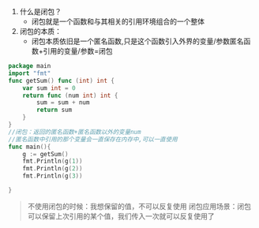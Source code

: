 1. 什么是闭包？
    - 闭包就是一个函数和与其相关的引用环境组合的一个整体
2. 闭包的本质： 
    - 闭包本质依旧是一个匿名函数,只是这个函数引入外界的变量/参数匿名函数+引用的变量/参数=闭包
```go
package main
import "fmt"
func getSum() func (int) int {
	var sum int = 0
	return func (num int) int {
		sum = sum + num
		return sum
	}
}
//闭包：返回的匿名函数+匿名函数以外的变量num
//匿名函数中引用的那个变量会一直保存在内存中,可以一直使用
func main(){
	g := getSum()
	fmt.Println(g(1))
	fmt.Println(g(2))
	fmt.Println(g(3))

}
```
>不使用闭包的时候：我想保留的值，不可以反复使用
闭包应用场景：闭包可以保留上次引用的某个值，我们传入一次就可以反复使用了